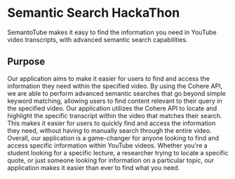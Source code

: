 # Semantic Search HackaThon

SemantoTube makes it easy to find the information you need in YouTube video transcripts, with advanced semantic search capabilities.


## Purpose

Our application aims to make it easier for users to find and access the information they need within the specified video. By using the Cohere API, we are able to perform advanced semantic searches that go beyond simple keyword matching, allowing users to find content relevant to their query in the specified video. Our application utilizes the Cohere API to locate and highlight the specific transcript within the video that matches their search. This makes it easier for users to quickly find and access the information they need, without having to manually search through the entire video. Overall, our application is a game-changer for anyone looking to find and access specific information within YouTube videos. Whether you're a student looking for a specific lecture, a researcher trying to locate a specific quote, or just someone looking for information on a particular topic, our application makes it easier than ever to find what you need.



